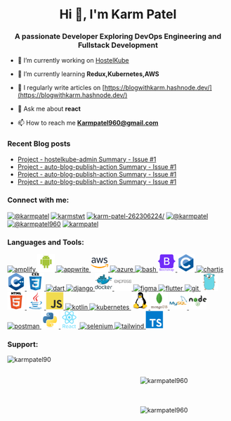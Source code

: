 <!-- <h1 align="center">  Hello, folks! <b width="40px">I'm <a href="https://bio.link/karmpatel">Karm Patel</a></b>
<!--<img src="https://gist.github.com/arunprakashpj/48aa20057048b46c6f9ba9d114a8b76f#file-hi-gif" width="40px">
</h1>


- 👀 I’m interested in Opensource,Devops,Development
- 🌱 I’m currently learning JS,Cloud,Python
- 📫 You can reach me on Twitter <a href="https://twitter.com/karmstwt">@karmstwt</a>


  <p align="center">
        <img align="center" src="https://github-readme-stats.vercel.app/api?username=karmpatel960&show_icons=true&theme=dark&locale=en" alt="karmpatel960" />
    </p>
--------------- 
# Holopin Badges

[![@karmpatel960's Holopin board](https://holopin.me/karmpatel960)](https://holopin.io/@karmpatel960) -->

<h1 align="center">Hi 👋, I'm Karm Patel</h1>
<h3 align="center">A passionate Developer Exploring DevOps Engineering and Fullstack Development</h3>

- 🔭 I’m currently working on [HostelKube](https://github.com/Karmpatel960/HostelKube)

- 🌱 I’m currently learning **Redux,Kubernetes,AWS**

- 📝 I regularly write articles on [https://blogwithkarm.hashnode.dev/](https://blogwithkarm.hashnode.dev/)

- 💬 Ask me about **react**

- 📫 How to reach me **Karmpatel960@gmail.com**

### Recent Blog posts
<!-- BLOG-POST-LIST:START -->
- [Project - hostelkube-admin Summary - Issue #1](https://blogwithkarm.hashnode.dev/project-hostelkube-admin-summary-issue-1)
- [Project - auto-blog-publish-action Summary - Issue #1](https://blogwithkarm.hashnode.dev/project-auto-blog-publish-action-summary-issue-1-1-1-1-1-1)
- [Project - auto-blog-publish-action Summary - Issue #1](https://blogwithkarm.hashnode.dev/project-auto-blog-publish-action-summary-issue-1-1-1-1-1)
- [Project - auto-blog-publish-action Summary - Issue #1](https://blogwithkarm.hashnode.dev/project-auto-blog-publish-action-summary-issue-1-1-1-1)
<!-- BLOG-POST-LIST:END -->

<h3 align="left">Connect with me:</h3>
<p align="left">
<a href="https://dev.to/@karmpatel" target="blank"><img align="center" src="https://raw.githubusercontent.com/rahuldkjain/github-profile-readme-generator/master/src/images/icons/Social/devto.svg" alt="@karmpatel" height="30" width="40" /></a>
<a href="https://twitter.com/karmstwt" target="blank"><img align="center" src="https://raw.githubusercontent.com/rahuldkjain/github-profile-readme-generator/master/src/images/icons/Social/twitter.svg" alt="karmstwt" height="30" width="40" /></a>
<a href="https://linkedin.com/in/karm-patel-262306224/" target="blank"><img align="center" src="https://raw.githubusercontent.com/rahuldkjain/github-profile-readme-generator/master/src/images/icons/Social/linked-in-alt.svg" alt="karm-patel-262306224/" height="30" width="40" /></a>
<a href="https://hashnode.com/@karmpatel" target="blank"><img align="center" src="https://raw.githubusercontent.com/rahuldkjain/github-profile-readme-generator/master/src/images/icons/Social/hashnode.svg" alt="@karmpatel" height="30" width="40" /></a>
<a href="https://medium.com/@karmpatel960" target="blank"><img align="center" src="https://raw.githubusercontent.com/rahuldkjain/github-profile-readme-generator/master/src/images/icons/Social/medium.svg" alt="@karmpatel960" height="30" width="40" /></a>
<a href="https://www.leetcode.com/karmpatel" target="blank"><img align="center" src="https://raw.githubusercontent.com/rahuldkjain/github-profile-readme-generator/master/src/images/icons/Social/leet-code.svg" alt="karmpatel" height="30" width="40" /></a>
  <!--/* <a href="/https://blogwithkarm.hashnode.dev/rss.xml" target="blank"><img align="center" src="https://raw.githubusercontent.com/rahuldkjain/github-profile-readme-generator/master/src/images/icons/Social/rss.svg" alt="https://blogwithkarm.hashnode.dev/rss.xml" height="30" width="40" /></a> */-->
</p>

<h3 align="left">Languages and Tools:</h3>
<p align="left"> <a href="https://aws.amazon.com/amplify/" target="_blank" rel="noreferrer"> <img src="https://docs.amplify.aws/assets/logo-dark.svg" alt="amplify" width="40" height="40"/> </a> <a href="https://developer.android.com" target="_blank" rel="noreferrer"> <img src="https://raw.githubusercontent.com/devicons/devicon/master/icons/android/android-original-wordmark.svg" alt="android" width="40" height="40"/> </a> <a href="https://appwrite.io" target="_blank" rel="noreferrer"> <img src="https://www.vectorlogo.zone/logos/appwriteio/appwriteio-icon.svg" alt="appwrite" width="40" height="40"/> </a> <a href="https://aws.amazon.com" target="_blank" rel="noreferrer"> <img src="https://raw.githubusercontent.com/devicons/devicon/master/icons/amazonwebservices/amazonwebservices-original-wordmark.svg" alt="aws" width="40" height="40"/> </a> <a href="https://azure.microsoft.com/en-in/" target="_blank" rel="noreferrer"> <img src="https://www.vectorlogo.zone/logos/microsoft_azure/microsoft_azure-icon.svg" alt="azure" width="40" height="40"/> </a> <a href="https://www.gnu.org/software/bash/" target="_blank" rel="noreferrer"> <img src="https://www.vectorlogo.zone/logos/gnu_bash/gnu_bash-icon.svg" alt="bash" width="40" height="40"/> </a> <a href="https://getbootstrap.com" target="_blank" rel="noreferrer"> <img src="https://raw.githubusercontent.com/devicons/devicon/master/icons/bootstrap/bootstrap-plain-wordmark.svg" alt="bootstrap" width="40" height="40"/> </a> <a href="https://www.cprogramming.com/" target="_blank" rel="noreferrer"> <img src="https://raw.githubusercontent.com/devicons/devicon/master/icons/c/c-original.svg" alt="c" width="40" height="40"/> </a> <a href="https://www.chartjs.org" target="_blank" rel="noreferrer"> <img src="https://www.chartjs.org/media/logo-title.svg" alt="chartjs" width="40" height="40"/> </a> <a href="https://www.w3schools.com/cpp/" target="_blank" rel="noreferrer"> <img src="https://raw.githubusercontent.com/devicons/devicon/master/icons/cplusplus/cplusplus-original.svg" alt="cplusplus" width="40" height="40"/> </a> <a href="https://www.w3schools.com/css/" target="_blank" rel="noreferrer"> <img src="https://raw.githubusercontent.com/devicons/devicon/master/icons/css3/css3-original-wordmark.svg" alt="css3" width="40" height="40"/> </a> <a href="https://dart.dev" target="_blank" rel="noreferrer"> <img src="https://www.vectorlogo.zone/logos/dartlang/dartlang-icon.svg" alt="dart" width="40" height="40"/> </a> <a href="https://www.djangoproject.com/" target="_blank" rel="noreferrer"> <img src="https://cdn.worldvectorlogo.com/logos/django.svg" alt="django" width="40" height="40"/> </a> <a href="https://www.docker.com/" target="_blank" rel="noreferrer"> <img src="https://raw.githubusercontent.com/devicons/devicon/master/icons/docker/docker-original-wordmark.svg" alt="docker" width="40" height="40"/> </a> <a href="https://expressjs.com" target="_blank" rel="noreferrer"> <img src="https://raw.githubusercontent.com/devicons/devicon/master/icons/express/express-original-wordmark.svg" alt="express" width="40" height="40"/> </a> <a href="https://www.figma.com/" target="_blank" rel="noreferrer"> <img src="https://www.vectorlogo.zone/logos/figma/figma-icon.svg" alt="figma" width="40" height="40"/> </a> <a href="https://flutter.dev" target="_blank" rel="noreferrer"> <img src="https://www.vectorlogo.zone/logos/flutterio/flutterio-icon.svg" alt="flutter" width="40" height="40"/> </a> <a href="https://git-scm.com/" target="_blank" rel="noreferrer"> <img src="https://www.vectorlogo.zone/logos/git-scm/git-scm-icon.svg" alt="git" width="40" height="40"/> </a> <a href="https://golang.org" target="_blank" rel="noreferrer"> <img src="https://raw.githubusercontent.com/devicons/devicon/master/icons/go/go-original.svg" alt="go" width="40" height="40"/> </a> <a href="https://www.w3.org/html/" target="_blank" rel="noreferrer"> <img src="https://raw.githubusercontent.com/devicons/devicon/master/icons/html5/html5-original-wordmark.svg" alt="html5" width="40" height="40"/> </a> <a href="https://www.java.com" target="_blank" rel="noreferrer"> <img src="https://raw.githubusercontent.com/devicons/devicon/master/icons/java/java-original.svg" alt="java" width="40" height="40"/> </a> <a href="https://developer.mozilla.org/en-US/docs/Web/JavaScript" target="_blank" rel="noreferrer"> <img src="https://raw.githubusercontent.com/devicons/devicon/master/icons/javascript/javascript-original.svg" alt="javascript" width="40" height="40"/> </a> <a href="https://kotlinlang.org" target="_blank" rel="noreferrer"> <img src="https://www.vectorlogo.zone/logos/kotlinlang/kotlinlang-icon.svg" alt="kotlin" width="40" height="40"/> </a> <a href="https://kubernetes.io" target="_blank" rel="noreferrer"> <img src="https://www.vectorlogo.zone/logos/kubernetes/kubernetes-icon.svg" alt="kubernetes" width="40" height="40"/> </a> <a href="https://www.linux.org/" target="_blank" rel="noreferrer"> <img src="https://raw.githubusercontent.com/devicons/devicon/master/icons/linux/linux-original.svg" alt="linux" width="40" height="40"/> </a> <a href="https://www.mongodb.com/" target="_blank" rel="noreferrer"> <img src="https://raw.githubusercontent.com/devicons/devicon/master/icons/mongodb/mongodb-original-wordmark.svg" alt="mongodb" width="40" height="40"/> </a> <a href="https://www.mysql.com/" target="_blank" rel="noreferrer"> <img src="https://raw.githubusercontent.com/devicons/devicon/master/icons/mysql/mysql-original-wordmark.svg" alt="mysql" width="40" height="40"/> </a> <a href="https://nodejs.org" target="_blank" rel="noreferrer"> <img src="https://raw.githubusercontent.com/devicons/devicon/master/icons/nodejs/nodejs-original-wordmark.svg" alt="nodejs" width="40" height="40"/> </a> <a href="https://postman.com" target="_blank" rel="noreferrer"> <img src="https://www.vectorlogo.zone/logos/getpostman/getpostman-icon.svg" alt="postman" width="40" height="40"/> </a> <a href="https://www.python.org" target="_blank" rel="noreferrer"> <img src="https://raw.githubusercontent.com/devicons/devicon/master/icons/python/python-original.svg" alt="python" width="40" height="40"/> </a> <a href="https://reactjs.org/" target="_blank" rel="noreferrer"> <img src="https://raw.githubusercontent.com/devicons/devicon/master/icons/react/react-original-wordmark.svg" alt="react" width="40" height="40"/> </a> <a href="https://www.selenium.dev" target="_blank" rel="noreferrer"> <img src="https://raw.githubusercontent.com/detain/svg-logos/780f25886640cef088af994181646db2f6b1a3f8/svg/selenium-logo.svg" alt="selenium" width="40" height="40"/> </a> <a href="https://tailwindcss.com/" target="_blank" rel="noreferrer"> <img src="https://www.vectorlogo.zone/logos/tailwindcss/tailwindcss-icon.svg" alt="tailwind" width="40" height="40"/> </a> <a href="https://www.typescriptlang.org/" target="_blank" rel="noreferrer"> <img src="https://raw.githubusercontent.com/devicons/devicon/master/icons/typescript/typescript-original.svg" alt="typescript" width="40" height="40"/> </a> </p>

<h3 align="left">Support:</h3>
<p><a href="https://www.buymeacoffee.com/karmpatel90"> <img align="left" src="https://cdn.buymeacoffee.com/buttons/v2/default-yellow.png" height="50" width="210" alt="karmpatel90" /></a></p><br><br>

<div style="display: flex; flex-direction: column; align-items: center; gap: 20px; margin-bottom: 20px;">
    <p align="center">
        <img align="left" src="https://github-readme-stats.vercel.app/api/top-langs?username=karmpatel960&show_icons=true&theme=dark&locale=en&layout=compact" alt="karmpatel960" />
    </p>
       <p align="center">
        <img align="center" src="https://github-readme-streak-stats.herokuapp.com/?user=karmpatel960&theme=dark" alt="karmpatel960" />
    </p>


 
</div>


